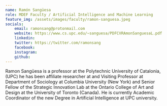 ```yaml
---
name: Ramón Sangüesa
role: MDEF Faculty / Artificial Intelligence and Machine Learning
feature_img: /assets/images/faculty/ramon-sanguesa.jpeg
socials:
    email: ramonsang@protonmail.com
    website: https://www.cs.upc.edu/~sanguesa/PDFCVRAmonSanguesaL.pdf
    linkedin:
    twitter: https://twitter.com/ramonsang
    facebook:
    instagram:
    github:
---
```

Ramon Sangüesa is a professor at the Polytechnic University of Catalonia, (UPC) he has been affiliate researcher at and Visiting Professor at Department of Sociology at Columbia University (New York) and Senior Fellow of the Strategic Innovation Lab at the Ontario College of Art and Design at the University of Toronto (Canada). He is currently Academic Coordinator of the new Degree in Artificial Intelligence at UPC university.